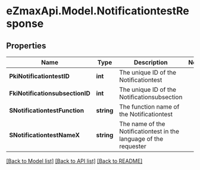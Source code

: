 
# eZmaxApi.Model.NotificationtestResponse

## Properties

Name | Type | Description | Notes
------------ | ------------- | ------------- | -------------
**PkiNotificationtestID** | **int** | The unique ID of the Notificationtest | 
**FkiNotificationsubsectionID** | **int** | The unique ID of the Notificationsubsection | 
**SNotificationtestFunction** | **string** | The function name of the Notificationtest | 
**SNotificationtestNameX** | **string** | The name of the Notificationtest in the language of the requester | 

[[Back to Model list]](../README.md#documentation-for-models)
[[Back to API list]](../README.md#documentation-for-api-endpoints)
[[Back to README]](../README.md)

